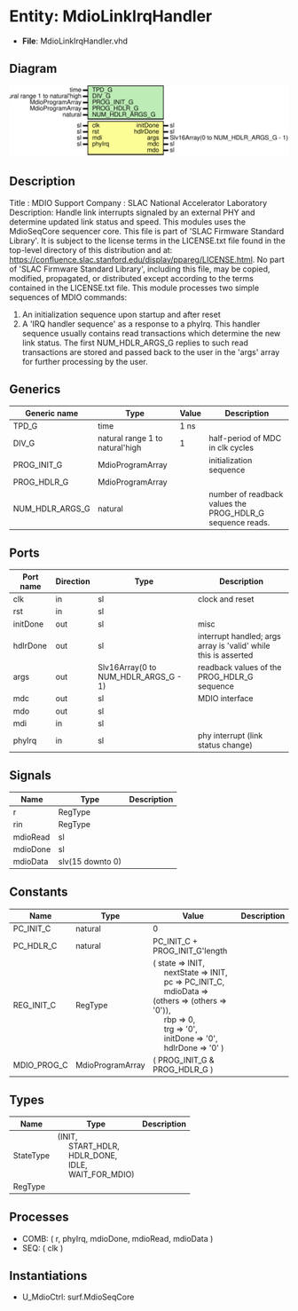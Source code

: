 # Entity: MdioLinkIrqHandler

- **File**: MdioLinkIrqHandler.vhd
## Diagram

![Diagram](MdioLinkIrqHandler.svg "Diagram")
## Description

Title      : MDIO Support
Company    : SLAC National Accelerator Laboratory
Description:
   Handle link interrupts signaled by an external PHY and determine
   updated link status and speed. This modules uses the MdioSeqCore
   sequencer core.
This file is part of 'SLAC Firmware Standard Library'.
It is subject to the license terms in the LICENSE.txt file found in the
top-level directory of this distribution and at:
   https://confluence.slac.stanford.edu/display/ppareg/LICENSE.html.
No part of 'SLAC Firmware Standard Library', including this file,
may be copied, modified, propagated, or distributed except according to
the terms contained in the LICENSE.txt file.
This module processes two simple sequences of MDIO commands:
1. An initialization sequence upon startup and after reset
2. A 'IRQ handler sequence' as a response to a phyIrq.
   This handler sequence usually contains read transactions
   which determine the new link status. The first
   NUM_HDLR_ARGS_G replies to such read transactions are
   stored and passed back to the user in the 'args' array for
   further processing by the user.
## Generics

| Generic name    | Type                            | Value | Description                                                |
| --------------- | ------------------------------- | ----- | ---------------------------------------------------------- |
| TPD_G           | time                            | 1 ns  |                                                            |
| DIV_G           | natural range 1 to natural'high | 1     | half-period of MDC in clk cycles                           |
| PROG_INIT_G     | MdioProgramArray                |       | initialization sequence                                    |
| PROG_HDLR_G     | MdioProgramArray                |       |                                                            |
| NUM_HDLR_ARGS_G | natural                         |       | number of readback values the PROG_HDLR_G sequence reads.  |
## Ports

| Port name | Direction | Type                                 | Description                                                     |
| --------- | --------- | ------------------------------------ | --------------------------------------------------------------- |
| clk       | in        | sl                                   | clock and reset                                                 |
| rst       | in        | sl                                   |                                                                 |
| initDone  | out       | sl                                   | misc                                                            |
| hdlrDone  | out       | sl                                   | interrupt handled; args array is 'valid' while this is asserted |
| args      | out       | Slv16Array(0 to NUM_HDLR_ARGS_G - 1) | readback values of the PROG_HDLR_G sequence                     |
| mdc       | out       | sl                                   | MDIO interface                                                  |
| mdo       | out       | sl                                   |                                                                 |
| mdi       | in        | sl                                   |                                                                 |
| phyIrq    | in        | sl                                   | phy interrupt (link status change)                              |
## Signals

| Name     | Type             | Description |
| -------- | ---------------- | ----------- |
| r        | RegType          |             |
| rin      | RegType          |             |
| mdioRead | sl               |             |
| mdioDone | sl               |             |
| mdioData | slv(15 downto 0) |             |
## Constants

| Name        | Type             | Value                                                                                                                                                                                                                                                                                                                                                                                                                                                                                                     | Description |
| ----------- | ---------------- | --------------------------------------------------------------------------------------------------------------------------------------------------------------------------------------------------------------------------------------------------------------------------------------------------------------------------------------------------------------------------------------------------------------------------------------------------------------------------------------------------------- | ----------- |
| PC_INIT_C   | natural          |  0                                                                                                                                                                                                                                                                                                                                                                                                                                                                                                        |             |
| PC_HDLR_C   | natural          |  PC_INIT_C + PROG_INIT_G'length                                                                                                                                                                                                                                                                                                                                                                                                                                                                           |             |
| REG_INIT_C  | RegType          |  (       state      => INIT,<br><span style="padding-left:20px">       nextState  => INIT,<br><span style="padding-left:20px">       pc         => PC_INIT_C,<br><span style="padding-left:20px">       mdioData   => (others => (others => '0')),<br><span style="padding-left:20px">       rbp        =>  0,<br><span style="padding-left:20px">       trg        => '0',<br><span style="padding-left:20px">       initDone   => '0',<br><span style="padding-left:20px">       hdlrDone   => '0'    ) |             |
| MDIO_PROG_C | MdioProgramArray |        (       PROG_INIT_G &       PROG_HDLR_G       )                                                                                                                                                                                                                                                                                                                                                                                                                                                    |             |
## Types

| Name      | Type                                                                                                                                                                                                | Description |
| --------- | --------------------------------------------------------------------------------------------------------------------------------------------------------------------------------------------------- | ----------- |
| StateType | (INIT,<br><span style="padding-left:20px"> START_HDLR,<br><span style="padding-left:20px"> HDLR_DONE,<br><span style="padding-left:20px"> IDLE,<br><span style="padding-left:20px"> WAIT_FOR_MDIO)  |             |
| RegType   |                                                                                                                                                                                                     |             |
## Processes
- COMB: ( r, phyIrq, mdioDone, mdioRead, mdioData )
- SEQ: ( clk )
## Instantiations

- U_MdioCtrl: surf.MdioSeqCore

